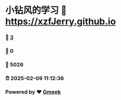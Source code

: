 # 小钻风的学习 :link: https://xzfJerry.github.io 
### :page_facing_up: [3](https://xzfJerry.github.io/tag.html) 
### :speech_balloon: 0 
### :hibiscus: 5026 
### :alarm_clock: 2025-02-09 11:12:36 
### Powered by :heart: [Gmeek](https://github.com/Meekdai/Gmeek)
